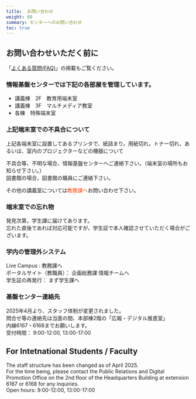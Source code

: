```yaml
---
title:  お問い合わせ
weight: 80
summary: センターへのお問い合わせ
toc: true
---
```


## お問い合わせいただく前に
「[よくある質問(FAQ)](https://www.naruto-u.ac.jp/center/it/knowledge/#)」の掲載もご覧ください。

### 情報基盤センターでは下記の各部屋を管理しています。

* 講義棟　2F　教育用端末室  
* 講義棟　3F　マルチメディア教室  
* 各棟　特殊端末室  

### 上記端末室での不具合について  

上記各端末室に設置してあるプリンタで、紙詰まり，用紙切れ，トナー切れ、あるいは、室内のプロジェクターなどの機器について

不具合等、不明な場合、情報基盤センターへご連絡下さい。（端末室の場所もお知らせ下さい。）  
図書館の場合，図書館の職員にご連絡下さい。  

その他の講義室については<span style="color: orangered">教務課へ</span>お問い合わせ下さい。  

### 端末室での忘れ物
発見次第，学生課に届けてあります。  
忘れた直後であれば対応可能ですが，学生証で本人確認させていただく場合がございます。  

### 学内の管理外システム
Live Campus : 教務課へ  
ポータルサイト（教職員）： 企画総務課 情報チームへ  
学生証の再発行： まず学生課へ

### 基盤センター連絡先
2025年4月より、スタッフ体制が変更されました。  
問合せ等の連絡先は当面の間、本部棟2階の「広報・デジタル推進室」  
内線6167・6168までお願いします。  
受付時間： 9:00-12:00, 13:00-17:00  

## For Intetnational Students / Faculty
The staff structure has been changed as of April 2025.  
For the time being, please contact the Public Relations and Digital Promotion Office on the 2nd floor of the Headquarters Building at extension 6167 or 6168 for any inquiries.  
Open hours: 9:00-12:00, 13:00-17:00  
